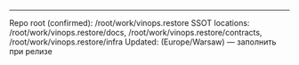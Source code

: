 ---
Repo root (confirmed): /root/work/vinops.restore
SSOT locations: /root/work/vinops.restore/docs, /root/work/vinops.restore/contracts, /root/work/vinops.restore/infra
Updated: (Europe/Warsaw) — заполнить при релизе
